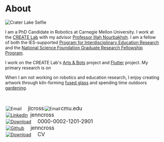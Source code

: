 # [](#header-1)About

![Crater Lake Selfie](jenncross.github.io/images/DSC_0490.jpg)

I am a PhD Candidate in Robotics at Carnegie Mellon University. I work at the [CREATE Lab](http://www.cmucreatelab.org) with my advisor [Professor Illah Nourbakhsh](http://www.cs.cmu.edu/~illah/). I am a fellow of both the IES-supported [Program for Interdisciplinary Education Research](http://www.cmu.edu/pier/) and the [National Science Foundation Graduate Research Fellowship Program](https://www.nsfgrfp.org/).

I work on the CREATE Lab's [Arts & Bots](http://www.cmucreatelab.org/projects/Arts_&_Bots) project and [Flutter](http://www.cmucreatelab.org/projects/Flutter) project. My primary research is on

When I am not working on robotics and education research, I enjoy creating artwork through kiln-forming [fused glass](http://jenncross.github.io/activities) and spending time outdoors [gardening](http://jenncross.github.io/activities). 

<br>
<br>

<div><img style="vertical-align:middle;margin:2px 21px 2px 2px;" src="jenncross.github.io/images/icons/email-envelope-outline-shape-with-rounded-corners.png" alt="Email"><span style="display: inline-block;vertical-align: middle;font-size:larger;"> jlcross </span><img style="vertical-align:middle;margin:2px 2px 2px 2px;" src="jenncross.github.io/images/icons/emailsymbol.png" alt="Email"><span style="display: inline-block;vertical-align: middle;font-size:larger;">  cmu.edu</span></div>

<div><a href="https://www.linkedin.com/in/jenncross"><img style="vertical-align:middle;margin:2px 8px 2px 2px;" src="jenncross.github.io/images/icons/In-Black-34px-TM.png" alt="LinkedIn"><span style="display:inline-block;vertical-align: middle;font-size:larger;"> jenncross</span></a></div>

<div><a href="orcid.org/0000-0002-1201-2901"><img style="vertical-align:middle;margin:2px 21px 2px 2px;" src="jenncross.github.io/images/icons/ID_symbol_B-W_32x32.png" alt="Download"><span style="display:inline-block;vertical-align: middle;font-size:larger;">0000-0002-1201-2901</span></a></div>

<div><a href="https://github.com/jenncross/"><img style="vertical-align:middle;margin:2px 21px 2px 2px;" src="jenncross.github.io/images/icons/GitHub-Mark-32px.png" alt="Github"><span style="display:inline-block;vertical-align: middle;font-size:larger;"> jenncross</span></a></div>

<div><a href=""><img style="vertical-align:middle;margin:2px 21px 2px 2px;" src="jenncross.github.io/images/icons/folder-download-symbol-with-down-arrow.png" alt="Download"><span style="display:inline-block;vertical-align: middle;font-size:larger;">CV</span></a></div>

